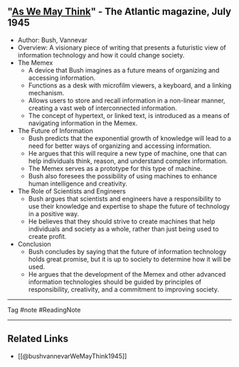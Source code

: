 ## "[As We May Think](https://www.theatlantic.com/magazine/archive/1945/07/as-we-may-think/303881/?single_page=true)" - The Atlantic magazine, July 1945

- Author: Bush, Vannevar
-  Overview: A visionary piece of writing that presents a futuristic view of information technology and how it could change society.
-  The Memex
    -  A device that Bush imagines as a future means of organizing and accessing information.
    -  Functions as a desk with microfilm viewers, a keyboard, and a linking mechanism.
    -  Allows users to store and recall information in a non-linear manner, creating a vast web of interconnected information.
    -  The concept of hypertext, or linked text, is introduced as a means of navigating information in the Memex.
-  The Future of Information
    -  Bush predicts that the exponential growth of knowledge will lead to a need for better ways of organizing and accessing information.
    -  He argues that this will require a new type of machine, one that can help individuals think, reason, and understand complex information.
    -  The Memex serves as a prototype for this type of machine.
    -  Bush also foresees the possibility of using machines to enhance human intelligence and creativity.
-  The Role of Scientists and Engineers
    -  Bush argues that scientists and engineers have a responsibility to use their knowledge and expertise to shape the future of technology in a positive way.
    -  He believes that they should strive to create machines that help individuals and society as a whole, rather than just being used to create profit.
-  Conclusion
    -  Bush concludes by saying that the future of information technology holds great promise, but it is up to society to determine how it will be used.
    -  He argues that the development of the Memex and other advanced information technologies should be guided by principles of responsibility, creativity, and a commitment to improving society.

-----------------------------

Tag #note #ReadingNote

----------------------------
## Related Links

- [[@bushvannevarWeMayThink1945]]